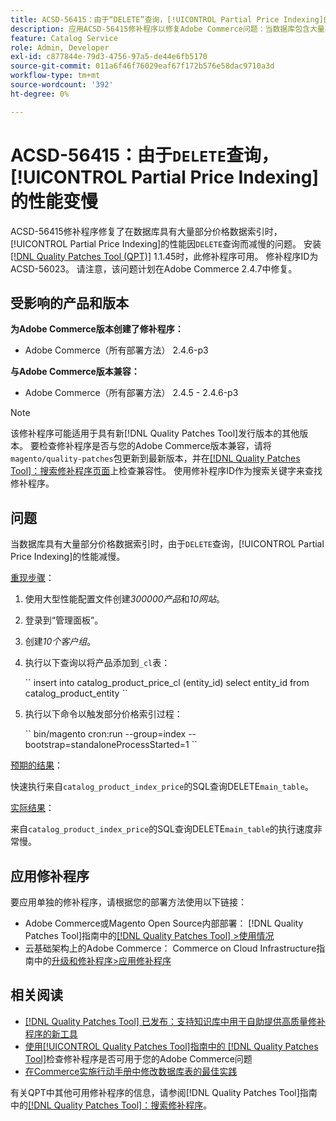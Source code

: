 ```yaml
---
title: ACSD-56415：由于“DELETE”查询，[!UICONTROL Partial Price Indexing]的性能变慢
description: 应用ACSD-56415修补程序以修复Adobe Commerce问题：当数据库包含大量要索引的部分价格数据时，由于“DELETE”查询导致[!UICONTROL Partial Price Indexing]的性能变慢。
feature: Catalog Service
role: Admin, Developer
exl-id: c877844e-79d3-4756-97a5-de44e6fb5170
source-git-commit: 011a6f46f76029eaf67f172b576e58dac9710a3d
workflow-type: tm+mt
source-wordcount: '392'
ht-degree: 0%

---
```


# ACSD-56415：由于`DELETE`查询，[!UICONTROL Partial Price Indexing]的性能变慢

ACSD-56415修补程序修复了在数据库具有大量部分价格数据索引时，[!UICONTROL Partial Price Indexing]的性能因`DELETE`查询而减慢的问题。 安装[[!DNL Quality Patches Tool (QPT)]](https://experienceleague.adobe.com/zh-hans/docs/commerce-operations/tools/quality-patches-tool/quality-patches-tool-to-self-serve-quality-patches) 1.1.45时，此修补程序可用。 修补程序ID为ACSD-56023。 请注意，该问题计划在Adobe Commerce 2.4.7中修复。

## 受影响的产品和版本

**为Adobe Commerce版本创建了修补程序：**

* Adobe Commerce（所有部署方法） 2.4.6-p3

**与Adobe Commerce版本兼容：**

* Adobe Commerce（所有部署方法） 2.4.5 - 2.4.6-p3

>[!NOTE]
>
>该修补程序可能适用于具有新[!DNL Quality Patches Tool]发行版本的其他版本。 要检查修补程序是否与您的Adobe Commerce版本兼容，请将`magento/quality-patches`包更新到最新版本，并在[[!DNL Quality Patches Tool]：搜索修补程序页面](https://experienceleague.adobe.com/tools/commerce-quality-patches/index.html?lang=zh-Hans)上检查兼容性。 使用修补程序ID作为搜索关键字来查找修补程序。

## 问题

当数据库具有大量部分价格数据索引时，由于`DELETE`查询，[!UICONTROL Partial Price Indexing]的性能减慢。

<u>重现步骤</u>：

1. 使用大型性能配置文件创建&#x200B;*300000产品*&#x200B;和&#x200B;*10网站*。
1. 登录到“管理面板”。
1. 创建&#x200B;*10个客户组*。
1. 执行以下查询以将产品添加到`_cl`表：

   &grave;&grave;
    insert into catalog_product_price_cl (entity_id) select entity_id from catalog_product_entity
 &grave;&grave;

1. 执行以下命令以触发部分价格索引过程：

   &grave;&grave;
    bin/magento cron:run --group=index --bootstrap=standaloneProcessStarted=1
 &grave;&grave;

<u>预期的结果</u>：

快速执行来自`catalog_product_index_price`的SQL查询DELETE`main_table`。

<u>实际结果</u>：

来自`catalog_product_index_price`的SQL查询DELETE`main_table`的执行速度非常慢。

## 应用修补程序

要应用单独的修补程序，请根据您的部署方法使用以下链接：

* Adobe Commerce或Magento Open Source内部部署： [!DNL Quality Patches Tool]指南中的[[!DNL Quality Patches Tool] >使用情况](/help/tools/quality-patches-tool/usage.md)
* 云基础架构上的Adobe Commerce： Commerce on Cloud Infrastructure指南中的[升级和修补程序>应用修补程序](https://experienceleague.adobe.com/docs/commerce-cloud-service/user-guide/develop/upgrade/apply-patches.html?lang=zh-Hans)

## 相关阅读

* [[!DNL Quality Patches Tool] 已发布：支持知识库中用于自助提供高质量修补程序的新工具](https://experienceleague.adobe.com/zh-hans/docs/commerce-operations/tools/quality-patches-tool/quality-patches-tool-to-self-serve-quality-patches)
* [使用[!UICONTROL Quality Patches Tool]指南中的 [!DNL Quality Patches Tool]](/help/tools/quality-patches-tool/patches-available-in-qpt/check-patch-for-magento-issue-with-magento-quality-patches.md)检查修补程序是否可用于您的Adobe Commerce问题
* [在Commerce实施行动手册中修改数据库表的最佳实践](https://experienceleague.adobe.com/zh-hans/docs/commerce-operations/implementation-playbook/best-practices/development/modifying-core-and-third-party-tables#why-adobe-recommends-avoiding-modifications)

有关QPT中其他可用修补程序的信息，请参阅[!DNL Quality Patches Tool]指南中的[[!DNL Quality Patches Tool]：搜索修补程序](https://experienceleague.adobe.com/tools/commerce-quality-patches/index.html?lang=zh-Hans)。
